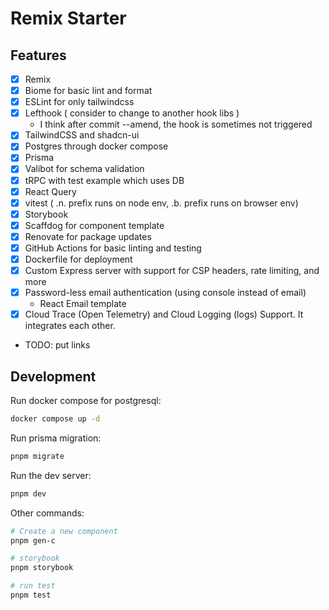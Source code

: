 # Remix Starter

## Features

- [x] Remix
- [x] Biome for basic lint and format
- [x] ESLint for only tailwindcss
- [x] Lefthook ( consider to change to another hook libs )
  - I think after commit --amend, the hook is sometimes not triggered 
- [x] TailwindCSS and shadcn-ui
- [x] Postgres through docker compose
- [x] Prisma
- [x] Valibot for schema validation
- [x] tRPC with test example which uses DB
- [x] React Query
- [x] vitest ( .n. prefix runs on node env, .b. prefix runs on browser env)
- [x] Storybook
- [x] Scaffdog for component template
- [x] Renovate for package updates
- [x] GitHub Actions for basic linting and testing
- [x] Dockerfile for deployment
- [x] Custom Express server with support for CSP headers, rate limiting, and more
- [x] Password-less email authentication (using console instead of email)
  - React Email template
- [x] Cloud Trace (Open Telemetry) and Cloud Logging (logs) Support. It integrates each other.
- TODO: put links

## Development

Run docker compose for postgresql:

```bash
docker compose up -d
```

Run prisma migration:

```bash
pnpm migrate
```

Run the dev server:

```bash
pnpm dev
```

Other commands:

```bash
# Create a new component
pnpm gen-c

# storybook
pnpm storybook

# run test
pnpm test
```
